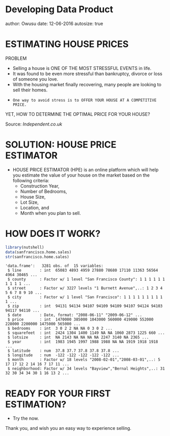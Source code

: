 Developing Data Product
========================================================
author: Owusu
date: 12-06-2016
autosize: true

ESTIMATING HOUSE PRICES
========================================================
PROBLEM

- Selling a house is ONE OF THE MOST STRESSFUL EVENTS in life.
- It was found to be even more stressful than bankruptcy, divorce or loss of someone you love.
- With the housing market finally recovering, many people are looking to sell their homes.
-     One way to avoid stress is to OFFER YOUR HOUSE AT A COMPETITIVE PRICE.

YET, HOW TO DETERMINE THE OPTIMAL PRICE FOR YOUR HOUSE?

Source: $Independent.co.uk$

SOLUTION: HOUSE PRICE ESTIMATOR
========================================================

- HOUSE PRICE ESTIMATOR (HPE) is an online platform which will help you estimate the value of your house on the market based on the following criteria: 
  + Construction Year,
  + Number of Bedrooms,
  + House Size,
  + Lot Size,
  + Location, and
  + Month when you plan to sell.

HOW DOES IT WORK?
========================================================


```r
library(nutshell)
data(sanfrancisco.home.sales)
str(sanfrancisco.home.sales)
```

```
'data.frame':	3281 obs. of  15 variables:
 $ line        : int  65083 4893 4959 27880 78680 17110 11363 56564 4964 30465 ...
 $ county      : Factor w/ 1 level "San Francisco County": 1 1 1 1 1 1 1 1 1 1 ...
 $ street      : Factor w/ 3227 levels "1 Burnett Avenue",..: 1 2 3 4 5 6 7 8 9 10 ...
 $ city        : Factor w/ 1 level "San Francisco": 1 1 1 1 1 1 1 1 1 1 ...
 $ zip         : int  94131 94134 94107 94109 94109 94107 94124 94103 94117 94110 ...
 $ date        : Date, format: "2008-06-11" "2009-06-12" ...
 $ price       : int  1470000 385000 1043000 560000 419000 552000 228000 2200000 1475000 565000 ...
 $ bedrooms    : int  3 0 2 2 NA NA 0 3 0 2 ...
 $ squarefeet  : int  2424 1304 1400 1149 NA NA 1060 2873 1225 660 ...
 $ lotsize     : int  NA 2143 NA NA NA NA 2247 3140 NA 2365 ...
 $ year        : int  1983 1945 1997 1988 1988 NA NA 1919 1918 1918 ...
 $ latitude    : num  37.8 37.7 37.8 37.8 37.8 ...
 $ longitude   : num  -122 -122 -122 -122 -122 ...
 $ month       : Factor w/ 18 levels "2008-02-01","2008-03-01",..: 5 17 17 12 2 14 16 7 17 11 ...
 $ neighborhood: Factor w/ 34 levels "Bayview","Bernal Heights",..: 31 32 30 34 34 30 1 16 13 2 ...
```

READY FOR YOUR FIRST ESTIMATION?
=======================================================

- Try the <House Price Estimator> now.

Thank you, and wish you an easy way to experience selling.
